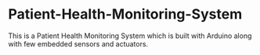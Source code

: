 # Patient-Health-Monitoring-System
This is a Patient Health Monitoring System which is built with Arduino along with few embedded sensors and actuators.
